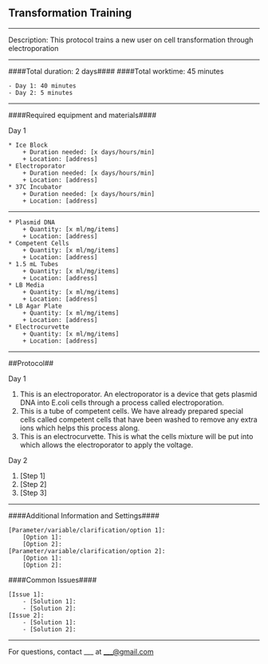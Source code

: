 Transformation Training
--------------
- - - - - - - - - - - - - - - - - - - - - - - - - - - - - - - - - - - - - - - - - - - -
Description: This protocol trains a new user on cell transformation through electroporation

- - - - - - - - - - - - - - - - - - - - - - - - - - - - - - - - - - - - - - - - - - - -
####Total duration: 2 days####
####Total worktime: 45 minutes

    - Day 1: 40 minutes
    - Day 2: 5 minutes
    
- - - - - - - - - - - - - - - - - - - - - - - - - - - - - - - - - - - - - - - - - - - -

####Required equipment and materials####

Day 1

    * Ice Block
        + Duration needed: [x days/hours/min]
        + Location: [address]
    * Electroporator
        + Duration needed: [x days/hours/min]
        + Location: [address]
    * 37C Incubator
        + Duration needed: [x days/hours/min]
        + Location: [address]
  
------

    * Plasmid DNA
        + Quantity: [x ml/mg/items]
        + Location: [address]
    * Competent Cells
        + Quantity: [x ml/mg/items]
        + Location: [address]
    * 1.5 mL Tubes
        + Quantity: [x ml/mg/items]
        + Location: [address]
    * LB Media
        + Quantity: [x ml/mg/items]
        + Location: [address]
    * LB Agar Plate
        + Quantity: [x ml/mg/items]
        + Location: [address]
    * Electrocurvette
        + Quantity: [x ml/mg/items]
        + Location: [address]

- - - - - - - - - - - - - - - - - - - - - - - - - - - - - - - - - - - - - - - - - - - - 

##Protocol##

Day 1

1. This is an electroporator. An electroporator is a device that gets plasmid DNA into E.coli 
cells through a process called electroporation.
2. This is a tube of competent cells. We have already prepared special cells called
competent cells that have been washed to remove any extra ions which helps this process along.
3. This is an electrocurvette. This is what the cells mixture will be put into which allows the 
electroporator to apply the voltage.

Day 2

1. [Step 1]
2. [Step 2]
3. [Step 3]

- - - - - - - - - - - - - - - - - - - - - - - - - - - - - - - - - - - - - - - - - - - - 
    
    
####Additional Information and Settings####

    [Parameter/variable/clarification/option 1]:
        [Option 1]:
        [Option 2]:
    [Parameter/variable/clarification/option 2]:
        [Option 1]:
        [Option 2]:


####Common Issues####

    [Issue 1]:
        - [Solution 1]:
        - [Solution 2]:
    [Issue 2]:
        - [Solution 1]:
        - [Solution 2]:
- - - - - - - - - - - - - - - - - - - - - - - - - - - - - - - - - - - - - - - - - - - - 
       
For questions, contact ___ at ___@gmail.com    
